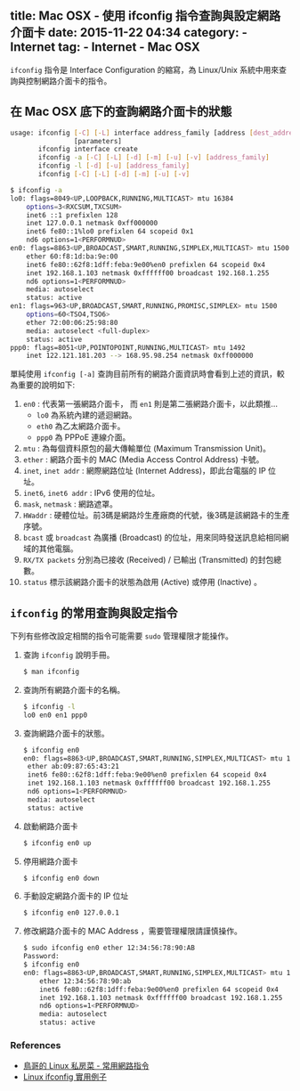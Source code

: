 title: Mac OSX - 使用 ifconfig 指令查詢與設定網路介面卡
date: 2015-11-22 04:34
category:
    - Internet
tag:
    - Internet
    - Mac OSX
----

`ifconfig` 指令是 Interface Configuration 的縮寫，為 Linux/Unix 系統中用來查詢與控制網路介面卡的指令。

<!-- more -->

## 在 Mac OSX 底下的查詢網路介面卡的狀態

``` bash
usage: ifconfig [-C] [-L] interface address_family [address [dest_address]]
                [parameters]
       ifconfig interface create
       ifconfig -a [-C] [-L] [-d] [-m] [-u] [-v] [address_family]
       ifconfig -l [-d] [-u] [address_family]
       ifconfig [-C] [-L] [-d] [-m] [-u] [-v]

$ ifconfig -a
lo0: flags=8049<UP,LOOPBACK,RUNNING,MULTICAST> mtu 16384
	options=3<RXCSUM,TXCSUM>
	inet6 ::1 prefixlen 128
	inet 127.0.0.1 netmask 0xff000000
	inet6 fe80::1%lo0 prefixlen 64 scopeid 0x1
	nd6 options=1<PERFORMNUD>
en0: flags=8863<UP,BROADCAST,SMART,RUNNING,SIMPLEX,MULTICAST> mtu 1500
	ether 60:f8:1d:ba:9e:00
	inet6 fe80::62f8:1dff:feba:9e00%en0 prefixlen 64 scopeid 0x4
	inet 192.168.1.103 netmask 0xffffff00 broadcast 192.168.1.255
	nd6 options=1<PERFORMNUD>
	media: autoselect
	status: active
en1: flags=963<UP,BROADCAST,SMART,RUNNING,PROMISC,SIMPLEX> mtu 1500
	options=60<TSO4,TSO6>
	ether 72:00:06:25:98:80
	media: autoselect <full-duplex>
	status: active
ppp0: flags=8051<UP,POINTOPOINT,RUNNING,MULTICAST> mtu 1492
	inet 122.121.181.203 --> 168.95.98.254 netmask 0xff000000
```

單純使用 `ifconfig [-a]` 查詢目前所有的網路介面資訊時會看到上述的資訊，較為重要的說明如下:

1. `en0` : 代表第一張網路介面卡， 而 `en1` 則是第二張網路介面卡，以此類推…
    - `lo0` 為系統內建的遞迴網路。
    - `eth0` 為乙太網路介面卡。
    - `ppp0` 為 PPPoE 連線介面。
2. `mtu` : 為每個資料原包的最大傳輸單位 (Maximum Transmission Unit)。
3. `ether` : 網路介面卡的 MAC (Media Access Control Address) 卡號。
4. `inet`, `inet addr` : 網際網路位址 (Internet Address)，即此台電腦的 IP 位址。
5. `inet6`,  `inet6 addr` : IPv6 使用的位址。
6. `mask`, `netmask` : 網路遮罩。
7. `HWaddr` : 硬體位址。前3碼是網路炩生產廠商的代號，後3碼是該網路卡的生產序號。
8. `bcast` 或 `broadcast` 為廣播 (Broadcast) 的位址，用來同時發送訊息給相同網域的其他電腦。
9. `RX/TX packets` 分別為已接收 (Received) / 已輸出 (Transmitted) 的封包總數。
10. `status` 標示該網路介面卡的狀態為啟用 (Active) 或停用 (Inactive) 。

## `ifconfig` 的常用查詢與設定指令

下列有些修改設定相關的指令可能需要 `sudo` 管理權限才能操作。

1. 查詢 `ifconfig` 說明手冊。

    ``` bash
    $ man ifconfig
    ```

2. 查詢所有網路介面卡的名稱。

   ``` bash
   $ ifconfig -l
   lo0 en0 en1 ppp0
   ```

3. 查詢網路介面卡的狀態。

   ``` bash
   $ ifconfig en0
   en0: flags=8863<UP,BROADCAST,SMART,RUNNING,SIMPLEX,MULTICAST> mtu 1500
   	ether ab:09:87:65:43:21
   	inet6 fe80::62f8:1dff:feba:9e00%en0 prefixlen 64 scopeid 0x4
   	inet 192.168.1.103 netmask 0xffffff00 broadcast 192.168.1.255
   	nd6 options=1<PERFORMNUD>
   	media: autoselect
   	status: active
   ```

4. 啟動網路介面卡

   ``` bash
   $ ifconfig en0 up
   ```

5. 停用網路介面卡

   ``` bash
   $ ifconfig en0 down
   ```

6. 手動設定網路介面卡的 IP 位址

   ``` bash
   $ ifconfig en0 127.0.0.1
   ```

7. 修改網路介面卡的 MAC Address ，需要管理權限請謹慎操作。

    ``` bash
    $ sudo ifconfig en0 ether 12:34:56:78:90:AB
    Password:
    $ ifconfig en0
    en0: flags=8863<UP,BROADCAST,SMART,RUNNING,SIMPLEX,MULTICAST> mtu 1500
    	ether 12:34:56:78:90:ab
    	inet6 fe80::62f8:1dff:feba:9e00%en0 prefixlen 64 scopeid 0x4
    	inet 192.168.1.103 netmask 0xffffff00 broadcast 192.168.1.255
    	nd6 options=1<PERFORMNUD>
    	media: autoselect
    	status: active
    ```

### References

- [鳥哥的 Linux 私房菜 - 常用網路指令](http://linux.vbird.org/linux_server/0140networkcommand.php#ifconfig)
- [Linux ifconfig 實用例子](http://www.phpini.com/linux/linux-ifconfig)
